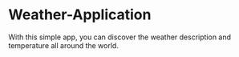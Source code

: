 # Weather-Application
With this simple app, you can discover the weather description and temperature all around the world.
